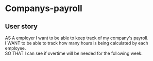 # Companys-payroll

## User story

AS A employer I want to be able to keep track of my company's payroll.
<br>I WANT to be able to track how many hours is being calculated by each employee.
<br>SO THAT I can see if overtime will be needed for the following week.
